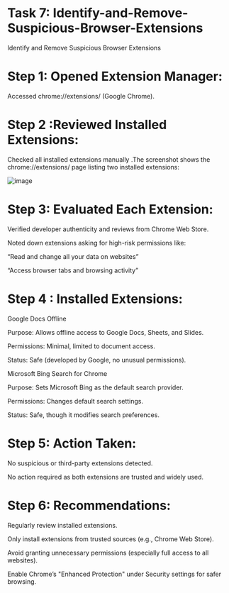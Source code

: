 # Task 7: Identify-and-Remove-Suspicious-Browser-Extensions
Identify and Remove Suspicious Browser Extensions

# Step 1: Opened Extension Manager:

Accessed chrome://extensions/ (Google Chrome).

# Step 2 :Reviewed Installed Extensions:

Checked all installed extensions manually .The screenshot shows the chrome://extensions/ page listing two installed extensions:

![image](https://github.com/user-attachments/assets/ae4cc56f-38a3-4b10-bed6-05deb6e919cd)


# Step 3: Evaluated Each Extension:

Verified developer authenticity and reviews from Chrome Web Store.

Noted down extensions asking for high-risk permissions like:

“Read and change all your data on websites”

“Access browser tabs and browsing activity”

# Step 4 :  Installed Extensions:

Google Docs Offline

Purpose: Allows offline access to Google Docs, Sheets, and Slides.

Permissions: Minimal, limited to document access.

Status: Safe (developed by Google, no unusual permissions).

Microsoft Bing Search for Chrome

Purpose: Sets Microsoft Bing as the default search provider.

Permissions: Changes default search settings.

Status:  Safe, though it modifies search preferences.

# Step 5: Action Taken:

No suspicious or third-party extensions detected.

No action required as both extensions are trusted and widely used.

# Step 6:  Recommendations:

Regularly review installed extensions.

Only install extensions from trusted sources (e.g., Chrome Web Store).

Avoid granting unnecessary permissions (especially full access to all websites).

Enable Chrome’s "Enhanced Protection" under Security settings for safer browsing.



